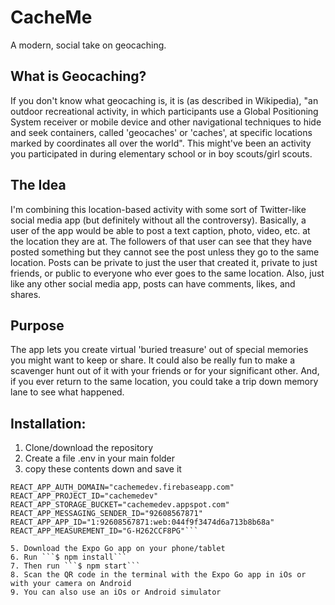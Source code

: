 # CacheMe
A modern, social take on geocaching.

## What is Geocaching?
If you don't know what geocaching is, it is (as described in Wikipedia), "an outdoor recreational activity, in which participants use a Global Positioning System receiver or mobile device and other navigational techniques to hide and seek containers, called 'geocaches' or 'caches', at specific locations marked by coordinates all over the world". This might've been an activity you participated in during elementary school or in boy scouts/girl scouts.

## The Idea
I'm combining this location-based activity with some sort of Twitter-like social media app (but definitely without all the controversy). Basically, a user of the app would be able to post a text caption, photo, video, etc. at the location they are at. The followers of that user can see that they have posted something but they cannot see the post unless they go to the same location. Posts can be private to just the user that created it, private to just friends, or public to everyone who ever goes to the same location. Also, just like any other social media app, posts can have comments, likes, and shares.

## Purpose
The app lets you create virtual 'buried treasure' out of special memories you might want to keep or share. It could also be really fun to make a scavenger hunt out of it with your friends or for your significant other. And, if you ever return to the same location, you could take a trip down memory lane to see what happened.


## Installation: 
1. Clone/download the repository
2. Create a file .env in your main folder
3. copy these contents down and save it
```REACT_APP_API_KEY="AIzaSyDo0buGzOOIuEH-ScmzcxQhOj9CrRLoPXY"
REACT_APP_AUTH_DOMAIN="cachemedev.firebaseapp.com"
REACT_APP_PROJECT_ID="cachemedev"
REACT_APP_STORAGE_BUCKET="cachemedev.appspot.com"
REACT_APP_MESSAGING_SENDER_ID="92608567871"
REACT_APP_APP_ID="1:92608567871:web:044f9f3474d6a713b8b68a"
REACT_APP_MEASUREMENT_ID="G-H262CCF8PG"```

5. Download the Expo Go app on your phone/tablet
6. Run ```$ npm install```
7. Then run ```$ npm start```
8. Scan the QR code in the terminal with the Expo Go app in iOs or with your camera on Android
9. You can also use an iOs or Android simulator
